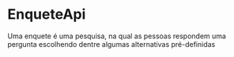 # EnqueteApi
Uma enquete é uma pesquisa, na qual as pessoas respondem uma pergunta escolhendo dentre algumas alternativas pré-definidas
